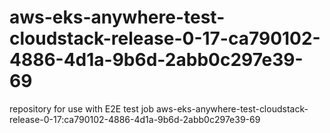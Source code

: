 # aws-eks-anywhere-test-cloudstack-release-0-17-ca790102-4886-4d1a-9b6d-2abb0c297e39-69
repository for use with E2E test job aws-eks-anywhere-test-cloudstack-release-0-17:ca790102-4886-4d1a-9b6d-2abb0c297e39-69
